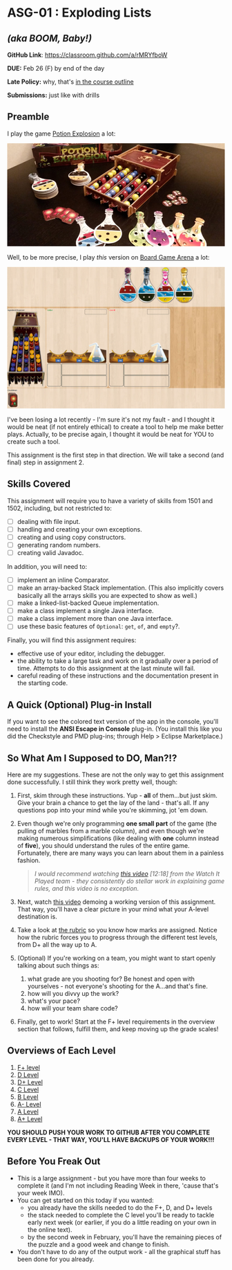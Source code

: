 # ASG-01 : Exploding Lists

## _(aka BOOM, Baby!)_

**GitHub Link**: https://classroom.github.com/a/rMRYfboW

**DUE:** Feb 26 (F) by end of the day

**Late Policy:** why, that's [in the course outline](https://github.com/MRU-CSIS-2503-202101-001/course-resources#assignments-1)

**Submissions:** just like with drills

## Preamble

I play the game [Potion Explosion](https://www.horribleguild.com/potion-explosion/) a lot:

![Potion Explosion overview](images/game-overview.png)

Well, to be more precise, I play _this_ version on [Board Game Arena](https://boardgamearena.com/welcome) a lot:

![Potion Explosion overview](images/game-overview-bga.1.png)

I've been losing a lot recently - I'm sure it's not my fault - and I thought it would be neat (if not entirely ethical) to create a tool to help me make better plays. Actually, to be precise again, I thought it would be neat for YOU to create such a tool. 

This assignment is the first step in that direction. We will take a second (and final) step in assignment 2.

## Skills Covered

This assignment will require you to have a variety of skills from 1501 and 1502, including, but not restricted to:

- [ ] dealing with file input.
- [ ] handling and creating your own exceptions.
- [ ] creating and using copy constructors.
- [ ] generating random numbers.
- [ ] creating valid Javadoc.

In addition, you will need to:

- [ ] implement an inline Comparator.
- [ ] make an array-backed Stack implementation. (This also implicitly covers basically all the arrays skills you are expected to show as well.)
- [ ] make a linked-list-backed Queue implementation.
- [ ] make a class implement a single Java interface.
- [ ] make a class implement more than one Java interface.
- [ ] use these basic features of `Optional`: `get`, `of`, and `empty`?.

Finally, you will find this assignment requires:

- effective use of your editor, including the debugger.
- the ability to take a large task and work on it gradually over a period of time. Attempts to do this assignment at the last minute will fail.
- careful reading of these instructions and the documentation present in the starting code.


## A Quick (Optional) Plug-in Install

If you want to see the colored text version of the app in the console, you'll need to install the **ANSI Escape in Console** plug-in. (You install this like you did  the Checkstyle and PMD plug-ins; through Help > Eclipse Marketplace.)


## So What Am I Supposed to DO, Man?!?

Here are my suggestions. These are not the only way to get this assignment done successfully. I still think they work pretty well, though:

1. First, skim through these instructions. Yup - **all** of them...but just skim. Give your brain a chance to get the lay of the land - that's all. If any questions pop into your mind while you're skimming, jot 'em down.
2. Even though we're only programming **one small part** of the game (the pulling of marbles from a marble column), and even though we're making numerous simplifications (like dealing with **one** column instead of **five**), you should understand the rules of the entire game. Fortunately, there are many ways you can learn about them in a painless fashion.   

    > _I would recommend watching [this video](https://youtu.be/iSODqRFNe3I) [12:18] from the Watch It Played team - they consistently do stellar work in explaining game rules, and this video is no exception._
3. Next, watch [this video](https://youtu.be/-bIqBK7WGuE) demoing a working version of this assignment. That way, you'll have a clear picture in your mind what your A-level destination is.
4. Take a look at [the rubric](rubric.md) so you know how marks are assigned. Notice how the rubric forces you to progress through the different test levels, from D+ all the way up to A.
5. (Optional) If you're working on a team, you might want to start openly talking about such things as:
   1. what grade are you shooting for? Be honest and open with yourselves - not everyone's shooting for the A...and that's fine.
   2. how will you divvy up the work?
   3. what's your pace? 
   4. how will your team share code?
6. Finally, get to work! Start at the F+ level requirements in the overview section that follows, fulfill them, and keep moving up the grade scales!

## Overviews of Each Level

1. [F+ level](f-plus-level.md)
1. [D Level](d-level.md)
1. [D+ Level](d-plus-level.md)
1. [C Level](c-level.md)
1. [B Level](b-level.md)
1. [A- Level](a-minus-level.md)
1. [A Level](a-level.md)
1. [A+ Level](a-plus-level.md)

**YOU SHOULD PUSH YOUR WORK TO GITHUB AFTER YOU COMPLETE EVERY LEVEL - THAT WAY, YOU'LL HAVE BACKUPS OF YOUR WORK!!!**

## Before You Freak Out

- This is a large assignment - but you have more than four weeks to complete it (and I'm not including Reading Week in there, 'cause that's your week IMO).
- You can get started on this today if you wanted:
  - you already have the skills needed to do the F+, D, and D+ levels
  - the stack needed to complete the C level you'll be ready to tackle early next week (or earlier, if you do a little reading on your own in the online text).
  - by the second week in February, you'll have the remaining pieces of the puzzle and a good week and change to finish.
- You don't have to do any of the output work - all the graphical stuff has been done for you already.


